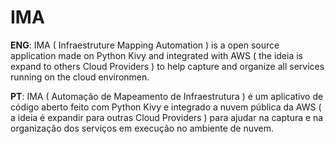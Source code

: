 # IMA
**ENG**: IMA ( Infraestruture Mapping Automation ) is a open source application made on Python Kivy and integrated with AWS ( the ideia is expand to others Cloud Providers ) to help capture and organize all services running on the cloud environmen.  

**PT**: IMA ( Automação de Mapeamento de Infraestrutura ) é um aplicativo de código aberto feito com Python Kivy e integrado a nuvem pública da AWS ( a ideia é expandir para outras Cloud Providers ) para ajudar na captura e na organização dos serviços em execução no ambiente de nuvem.
